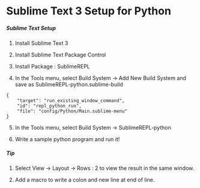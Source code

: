 # Sublime Text 3 Setup for Python

##### Sublime Text Setup

1. Install Sublime Text 3

2. Install Sublime Text Package Control

3. Install Package : SublimeREPL

4. In the Tools menu, select Build System -> Add New Build System and save as SublimeREPL-python.sublime-build
```
{
    "target": "run_existing_window_command", 
    "id": "repl_python_run",
    "file": "config/Python/Main.sublime-menu"
}
```

5. In the Tools menu, select Build System -> SublimeREPL-python

6. Write a sample python program and run it!

##### Tip

1. Select View -> Layout -> Rows : 2 to view the result in the same window.

2. Add a macro to write a colon and new line at end of line.


